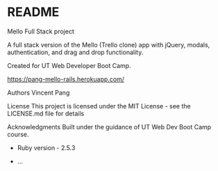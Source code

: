 # README
Mello Full Stack project

A full stack version of the Mello (Trello clone) app with jQuery, modals, authentication, and drag and drop functionality.

Created for UT Web Developer Boot Camp. 

https://pang-mello-rails.herokuapp.com/



Authors
Vincent Pang

License
This project is licensed under the MIT License - see the LICENSE.md file for details

Acknowledgments
Built under the guidance of UT Web Dev Boot Camp course.

* Ruby version - 2.5.3

* ...
